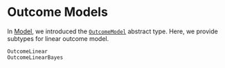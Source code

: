Outcome Models
==============

In [Model](@ref), we introduced the [`OutcomeModel`](@ref) abstract type. Here, we provide subtypes for linear outcome model.

```@docs
OutcomeLinear
OutcomeLinearBayes
```